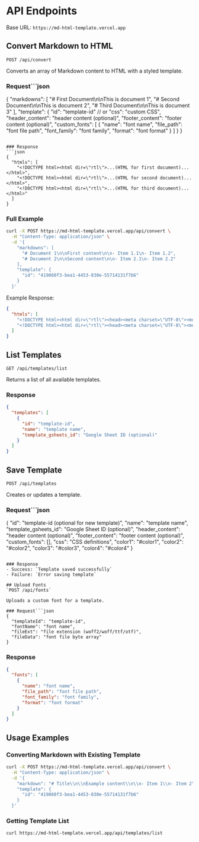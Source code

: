 # API Endpoints

Base URL: `https://md-html-template.vercel.app`

## Convert Markdown to HTML
`POST /api/convert`

Converts an array of Markdown content to HTML with a styled template.

### Request```json
{
  "markdowns": [
    "# First Document\n\nThis is document 1",
    "# Second Document\n\nThis is document 2",
    "# Third Document\n\nThis is document 3"
  ],
  "template": {
    "id": "template-id"
    // or
    "css": "custom CSS",
    "header_content": "header content (optional)",
    "footer_content": "footer content (optional)",
    "custom_fonts": [
      {
        "name": "font name",
        "file_path": "font file path",
        "font_family": "font family",
        "format": "font format"
      }
    ]
  }
}
```

### Response
```json
{
  "htmls": [
    "<!DOCTYPE html><html dir=\"rtl\">...(HTML for first document)...</html>",
    "<!DOCTYPE html><html dir=\"rtl\">...(HTML for second document)...</html>",
    "<!DOCTYPE html><html dir=\"rtl\">...(HTML for third document)...</html>"
  ]
}
```

### Full Example
```bash
curl -X POST https://md-html-template.vercel.app/api/convert \
  -H "Content-Type: application/json" \
  -d '{
    "markdowns": [
      "# Document 1\n\nFirst content\n\n- Item 1.1\n- Item 1.2",
      "# Document 2\n\nSecond content\n\n- Item 2.1\n- Item 2.2"
    ],
    "template": {
      "id": "419860f3-bea1-4453-830e-55714131f7b6"
    }
  }'
```

Example Response:
```json
{
  "htmls": [
    "<!DOCTYPE html><html dir=\"rtl\"><head><meta charset=\"UTF-8\"><meta name=\"viewport\" content=\"width=device-width, initial-scale=1.0\"><link href=\"https://fonts.googleapis.com/css2?family=Assistant:wght@400;500;700&display=swap\" rel=\"stylesheet\"><style>/* Template styles */</style></head><body><h1>Document 1</h1><p>First content</p><ul><li>Item 1.1</li><li>Item 1.2</li></ul></body></html>",
    "<!DOCTYPE html><html dir=\"rtl\"><head><meta charset=\"UTF-8\"><meta name=\"viewport\" content=\"width=device-width, initial-scale=1.0\"><link href=\"https://fonts.googleapis.com/css2?family=Assistant:wght@400;500;700&display=swap\" rel=\"stylesheet\"><style>/* Template styles */</style></head><body><h1>Document 2</h1><p>Second content</p><ul><li>Item 2.1</li><li>Item 2.2</li></ul></body></html>"
  ]
}
```

## List Templates
`GET /api/templates/list`

Returns a list of all available templates.

### Response
```json
{
  "templates": [
    {
      "id": "template-id",
      "name": "template name",
      "template_gsheets_id": "Google Sheet ID (optional)"
    }
  ]
}
```

## Save Template
`POST /api/templates`

Creates or updates a template.

### Request```json
{
  "id": "template-id (optional for new template)",
  "name": "template name",
  "template_gsheets_id": "Google Sheet ID (optional)",
  "header_content": "header content (optional)",
  "footer_content": "footer content (optional)",
  "custom_fonts": [],
  "css": "CSS definitions",
  "color1": "#color1",
  "color2": "#color2",
  "color3": "#color3",
  "color4": "#color4"
}
```

### Response
- Success: `Template saved successfully`
- Failure: `Error saving template`

## Upload Fonts
`POST /api/fonts`

Uploads a custom font for a template.

### Request```json
{
  "templateId": "template-id",
  "fontName": "font name",
  "fileExt": "file extension (woff2/woff/ttf/otf)",
  "fileData": "font file byte array"
}
```

### Response
```json
{
  "fonts": [
    {
      "name": "font name",
      "file_path": "font file path",
      "font_family": "font family",
      "format": "font format"
    }
  ]
}
```

## Usage Examples

### Converting Markdown with Existing Template
```bash
curl -X POST https://md-html-template.vercel.app/api/convert \
  -H "Content-Type: application/json" \
  -d '{
    "markdown": "# Title\\n\\nExample content\\n\\n- Item 1\\n- Item 2",
    "template": {
      "id": "419860f3-bea1-4453-830e-55714131f7b6"
    }
  }'
```

### Getting Template List
```bash
curl https://md-html-template.vercel.app/api/templates/list


